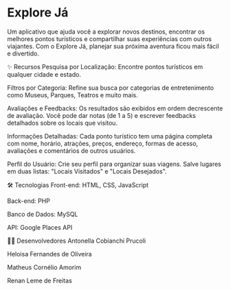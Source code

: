 # Explore Já
Um aplicativo que ajuda você a explorar novos destinos, encontrar os melhores pontos turísticos e compartilhar suas experiências com outros viajantes. Com o Explore Já, planejar sua próxima aventura ficou mais fácil e divertido.

✨ Recursos
Pesquisa por Localização: Encontre pontos turísticos em qualquer cidade e estado.

Filtros por Categoria: Refine sua busca por categorias de entretenimento como Museus, Parques, Teatros e muito mais.

Avaliações e Feedbacks: Os resultados são exibidos em ordem decrescente de avaliação. Você pode dar notas (de 1 a 5) e escrever feedbacks detalhados sobre os locais que visitou.

Informações Detalhadas: Cada ponto turístico tem uma página completa com nome, horário, atrações, preços, endereço, formas de acesso, avaliações e comentários de outros usuários.

Perfil do Usuário: Crie seu perfil para organizar suas viagens. Salve lugares em duas listas: "Locais Visitados" e "Locais Desejados".

🛠️ Tecnologias
Front-end: HTML, CSS, JavaScript

Back-end: PHP

Banco de Dados: MySQL

API: Google Places API

🧑‍💻 Desenvolvedores
Antonella Cobianchi Prucoli

Heloisa Fernandes de Oliveira

Matheus Cornélio Amorim

Renan Leme de Freitas







